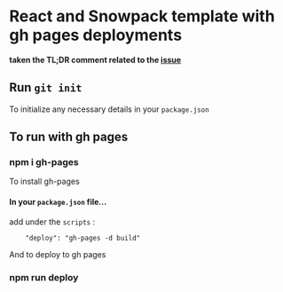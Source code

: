 # React and Snowpack template with gh pages deployments
__taken the TL;DR comment related to the [issue](https://github.com/snowpackjs/snowpack/discussions/2419)__

## Run `git init`
To initialize any necessary details in your `package.json`

## To run with gh pages
### npm i gh-pages
To install gh-pages

#### In your `package.json` file...
add under the `scripts` :
```
    "deploy": "gh-pages -d build"
```
And to deploy to gh pages
### npm run deploy

